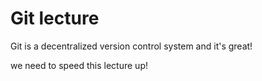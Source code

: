 # Git lecture

Git is a decentralized version control system and it's great!

we need to speed this lecture up!
